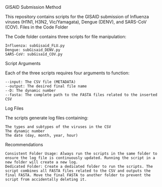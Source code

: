 GISAID Submission Method

This repository contains scripts for the GISAID submission of Influenza viruses (H1N1, H3N2, Vic/Yamagata), Dengue (DENV), and SARS-CoV (COV).
Files in the Code Folder

The Code folder contains three scripts for file manipulation:

    Influenza: subGisaid_FLU.py
    Dengue: subGisaid_DENV.py
    SARS-CoV: subGisaid_COV.py

Script Arguments

Each of the three scripts requires four arguments to function:

    --input: The CSV file (METADATA)
    --output: The desired final file name
    --D: The dynamic number
    --fasta: The complete path to the FASTA files related to the inserted CSV

Log Files

The scripts generate log files containing:

    The types and subtypes of the viruses in the CSV
    The dynamic number
    The date (day, month, year, hour)

Recommendations

    Consistent Folder Usage: Always run the scripts in the same folder to ensure the log file is continuously updated. Running the script in a new folder will create a new log.
    Dedicated Folder: Create a dedicated folder to run the scripts. The script combines all FASTA files related to the CSV and outputs the final FASTA. Move the final FASTA to another folder to prevent the script from accidentally deleting it.
